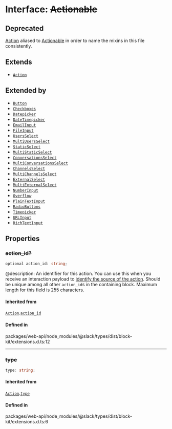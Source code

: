 # Interface: ~~Actionable~~

## Deprecated

[Action](Interface.Action.md) aliased to [Actionable](Interface.Actionable.md) in order to name the mixins in this file consistently.

## Extends

- [`Action`](Interface.Action.md)

## Extended by

- [`Button`](Interface.Button.md)
- [`Checkboxes`](Interface.Checkboxes.md)
- [`Datepicker`](Interface.Datepicker.md)
- [`DateTimepicker`](Interface.DateTimepicker.md)
- [`EmailInput`](Interface.EmailInput.md)
- [`FileInput`](Interface.FileInput.md)
- [`UsersSelect`](Interface.UsersSelect.md)
- [`MultiUsersSelect`](Interface.MultiUsersSelect.md)
- [`StaticSelect`](Interface.StaticSelect.md)
- [`MultiStaticSelect`](Interface.MultiStaticSelect.md)
- [`ConversationsSelect`](Interface.ConversationsSelect.md)
- [`MultiConversationsSelect`](Interface.MultiConversationsSelect.md)
- [`ChannelsSelect`](Interface.ChannelsSelect.md)
- [`MultiChannelsSelect`](Interface.MultiChannelsSelect.md)
- [`ExternalSelect`](Interface.ExternalSelect.md)
- [`MultiExternalSelect`](Interface.MultiExternalSelect.md)
- [`NumberInput`](Interface.NumberInput.md)
- [`Overflow`](Interface.Overflow.md)
- [`PlainTextInput`](Interface.PlainTextInput.md)
- [`RadioButtons`](Interface.RadioButtons.md)
- [`Timepicker`](Interface.Timepicker.md)
- [`URLInput`](Interface.URLInput.md)
- [`RichTextInput`](Interface.RichTextInput.md)

## Properties

### ~~action\_id?~~

```ts
optional action_id: string;
```

@description: An identifier for this action. You can use this when you receive an interaction payload to
[identify the source of the action](https://api.slack.com/interactivity/handling#payloads). Should be unique
among all other `action_id`s in the containing block. Maximum length for this field is 255 characters.

#### Inherited from

[`Action`](Interface.Action.md).[`action_id`](Interface.Action.md#action_id)

#### Defined in

packages/web-api/node\_modules/@slack/types/dist/block-kit/extensions.d.ts:12

***

### ~~type~~

```ts
type: string;
```

#### Inherited from

[`Action`](Interface.Action.md).[`type`](Interface.Action.md#type)

#### Defined in

packages/web-api/node\_modules/@slack/types/dist/block-kit/extensions.d.ts:6

